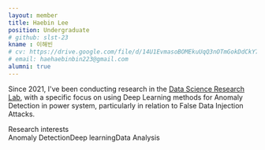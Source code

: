 ```yaml
---
layout: member
title: Haebin Lee
position: Undergraduate
# github: slst-23
kname : 이해빈
# cv: https://drive.google.com/file/d/14U1EvmasoBOMEkuUqQ3nOTmGokDdCkY7/view?usp=sharing, HaebinLee CV
# email: haehaebinbin223@gmail.com
alumni: true
---
```



Since 2021, I've been conducting research in the [Data Science Research Lab](https://www.datasciencelabs.org/), with a specific focus on using Deep Learning methods for Anomaly Detection in power system, particularly in relation to False Data Injection Attacks.


<div class="head">Research interests</div>
<span class="badge badge-info">Anomaly Detection</span><span class="badge badge-danger">Deep learning</span><span class="badge badge-info">Data Analysis</span>